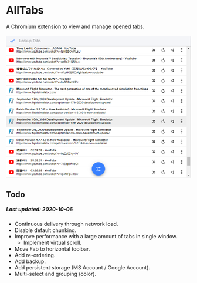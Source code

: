 # AllTabs
A Chromium extension to view and manage opened tabs.<br><br>
![Screenshot](https://raw.githubusercontent.com/jtheller/AllTabs/development/screenshot.png)

## Todo
##### Last updated: 2020-10-06
- Continuous delivery through network load.
- Disable default chunking.
- Improve performance with a large amount of tabs in single window.
    - Implement virtual scroll.
- Move Fab to horizontal toolbar.
- Add re-ordering.
- Add backup.
- Add persistent storage (MS Account / Google Account).
- Multi-select and grouping (color).
